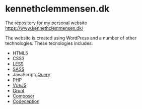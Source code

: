 # kennethclemmensen.dk

The repository for my personal website https://www.kennethclemmensen.dk/

The website is created using WordPress and a number of other technologies.
These tecnologies includes:
* HTML5
* CSS3
* [LESS](http://lesscss.org/)
* [SASS](http://sass-lang.com/)
* JavaScript/[jQuery](http://jquery.com/)
* [PHP](http://php.net/)
* [VueJS](https://vuejs.org/)
* [Grunt](https://gruntjs.com/)
* [Composer](https://getcomposer.org/)
* [Codeception](http://codeception.com/)